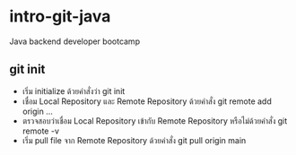# intro-git-java
Java backend developer bootcamp

## git init
- เริ่ม initialize ด้วยคำสั่งว่า git init
- เชื่อม Local Repository และ Remote Repository ด้วยคำสั่ง git remote add origin ...
- ตรวจสอบว่าเชื่อม Local Repository เข้ากับ Remote Repository หรือไม่ด้วยคำสั่ง git remote -v
- เริ่ม pull file จาก Remote Repository ด้วยคำสั่ง git pull origin main

